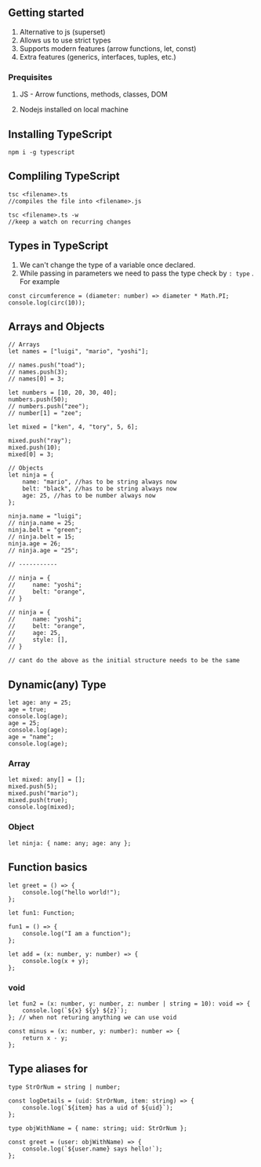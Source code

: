 ## Getting started

1. Alternative to js (superset)
2. Allows us to use strict types
3. Supports modern features (arrow functions, let, const)
4. Extra features (generics, interfaces, tuples, etc.)

### Prequisites

1. JS - Arrow functions, methods, classes, DOM

2. Nodejs installed on local machine

## Installing TypeScript

```
npm i -g typescript
```

## Compliling TypeScript

```
tsc <filename>.ts
//compiles the file into <filename>.js
```

```
tsc <filename>.ts -w
//keep a watch on recurring changes
```

## Types in TypeScript

1. We can't change the type of a variable once declared.
2. While passing in parameters we need to pass the type check by `: type` .
   For example

```
const circumference = (diameter: number) => diameter * Math.PI;
console.log(circ(10));
```

## Arrays and Objects

```
// Arrays
let names = ["luigi", "mario", "yoshi"];

// names.push("toad");
// names.push(3);
// names[0] = 3;

let numbers = [10, 20, 30, 40];
numbers.push(50);
// numbers.push("zee");
// number[1] = "zee";

let mixed = ["ken", 4, "tory", 5, 6];

mixed.push("ray");
mixed.push(10);
mixed[0] = 3;

// Objects
let ninja = {
	name: "mario", //has to be string always now
	belt: "black", //has to be string always now
	age: 25, //has to be number always now
};

ninja.name = "luigi";
// ninja.name = 25;
ninja.belt = "green";
// ninja.belt = 15;
ninja.age = 26;
// ninja.age = "25";

// -----------

// ninja = {
//     name: "yoshi";
//     belt: "orange",
// }

// ninja = {
//     name: "yoshi";
//     belt: "orange",
//     age: 25,
//     style: [],
// }

// cant do the above as the initial structure needs to be the same

```

## Dynamic(any) Type

```
let age: any = 25;
age = true;
console.log(age);
age = 25;
console.log(age);
age = "name";
console.log(age);
```

### Array

```
let mixed: any[] = [];
mixed.push(5);
mixed.push("mario");
mixed.push(true);
console.log(mixed);
```

### Object

```
let ninja: { name: any; age: any };
```

## Function basics

```
let greet = () => {
	console.log("hello world!");
};

let fun1: Function;

fun1 = () => {
	console.log("I am a function");
};

let add = (x: number, y: number) => {
	console.log(x + y);
};
```

### void

```
let fun2 = (x: number, y: number, z: number | string = 10): void => {
	console.log(`${x} ${y} ${z}`);
}; // when not returing anything we can use void

const minus = (x: number, y: number): number => {
	return x - y;
};
```

## Type aliases for

```
type StrOrNum = string | number;

const logDetails = (uid: StrOrNum, item: string) => {
	console.log(`${item} has a uid of ${uid}`);
};
```

```
type objWithName = { name: string; uid: StrOrNum };

const greet = (user: objWithName) => {
	console.log(`${user.name} says hello!`);
};

```
